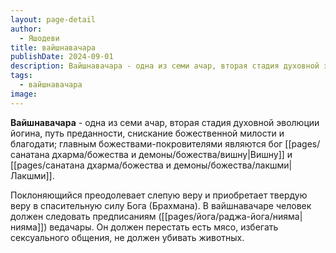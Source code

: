 ```yaml
---
layout: page-detail
author:
  - Яшодеви
title: вайшнавачара
publishDate: 2024-09-01
description: Вайшнавачара - одна из семи ачар, вторая стадия духовной эволюции йогина, путь преданности, снискание божественной милости и благодати; главным божествами-покровителями являются бог Вишну и Лакшми.
tags:
  - вайшнавачара
image:
---
```

**Вайшнавачара** - одна из семи ачар, вторая стадия духовной эволюции йогина, путь преданности, снискание божественной милости и благодати; главным божествами-покровителями являются бог [[pages/санатана дхарма/божества и демоны/божества/вишну|Вишну]] и [[pages/санатана дхарма/божества и демоны/божества/лакшми|Лакшми]].

Поклоняющийся преодолевает слепую веру и приобретает твердую веру в спасительную силу Бога (Брахмана). В вайшнавачаре человек должен следовать предписаниям ([[pages/йога/раджа-йога/нияма|нияма]]) ведачары. Он должен перестать есть мясо, избегать сексуального общения, не должен убивать животных.

